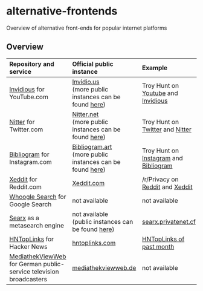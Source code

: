 # alternative-frontends
Overview of alternative front-ends for popular internet platforms

## Overview

|Repository and service|Official public instance|Example
|:---|:---|:---
|[Invidious](https://github.com/omarroth/invidious) for YouTube.com|[Invidio.us](https://invidio.us/)<br>(more public instances can be found [here](https://github.com/omarroth/invidious/wiki/Invidious-Instances))|Troy Hunt on [Youtube](https://www.youtube.com/user/troyhuntdotcom/videos) and [Invidious](https://invidio.us/channel/troyhuntdotcom)
|[Nitter](https://github.com/zedeus/nitter) for Twitter.com|[Nitter.net](https://nitter.net/)<br>(more public instances can be found [here](https://github.com/zedeus/nitter/wiki/Instances))|Troy Hunt on [Twitter](https://twitter.com/troyhunt) and [Nitter](https://nitter.net/troyhunt)
|[Bibliogram](https://github.com/cloudrac3r/bibliogram) for Instagram.com|[Bibliogram.art](https://bibliogram.art/)<br>(more public instances can be found [here](https://github.com/cloudrac3r/bibliogram/wiki/Instances))|Troy Hunt on [Instagram](https://www.instagram.com/troyhunt/) and [Bibliogram](https://bibliogram.art/u/troyhunt)
|[Xeddit](https://github.com/ErlingMK/Xeddit) for Reddit.com|[Xeddit.com](https://www.xeddit.com/)|/r/Privacy on [Reddit](https://www.reddit.com/r/privacy/) and [Xeddit](https://www.xeddit.com/r/privacy/)
|[Whoogle Search](https://github.com/benbusby/whoogle-search) for Google Search|not available|not available
|[Searx](https://github.com/asciimoo/searx) as a metasearch engine|not available<br>(public instances can be found [here](https://searx.space/))|[searx.privatenet.cf](https://searx.privatenet.cf/)
|[HNTopLinks](https://github.com/eguller/hntoplinks) for Hacker News|[hntoplinks.com](http://www.hntoplinks.com/)|[HNTopLinks of past month](http://www.hntoplinks.com/month)
|[MediathekViewWeb](https://github.com/mediathekview/mediathekviewweb) for German public-service television broadcasters|[mediathekviewweb.de](https://mediathekviewweb.de/)|not available
